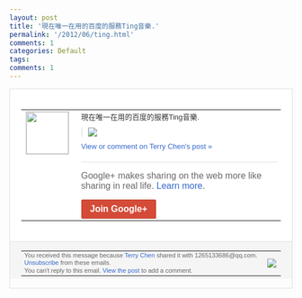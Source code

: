 ```yaml
---
layout: post
title: '現在唯一在用的百度的服務Ting音樂.'
permalink: '/2012/06/ting.html'
comments: 1
categories: Default
tags: 
comments: 1
---
```

<div style="border:solid 1px #dfdfdf;color:#686868;font:13px Arial"><div style="background-color:#fff;padding:20px;"><table cellpadding="0" cellspacing="0"><tr><td style="padding-right:15px;vertical-align:top"><a href="https://plus.google.com/_/notifications/emlink?emrecipient=109554455967099403328&amp;emid=CPj4nL2B9rACFQRz5Qod2WoAAA&amp;path=%2F108643996575278738906&amp;dt=1341060985342&amp;uob=8"><img height="75" src="https://lh3.googleusercontent.com/-KKRGTyJ5Bl0/AAAAAAAAAAI/AAAAAAAAEEY/jllxqER5dCk/s75-c-k-a/photo.jpg" style="border:solid 1px #cccccc;" width="75"/></a></td><td style="width:578px;color:#333;font:13px Arial;vertical-align:top;"><div style="padding-bottom:10px">現在唯一在用的百度的服務Ting音樂.</div><div style="margin-bottom:10px;padding-left:10px; border-left:2px solid #EAEAEA"><span style="margin-right:5px"><a href="https://plus.google.com/_/notifications/emlink?emrecipient=109554455967099403328&amp;emid=CPj4nL2B9rACFQRz5Qod2WoAAA&amp;path=%2F108643996575278738906%2Fposts%2FJcmJjcu4JrU%3Fgpinv%3DAMIXal9zWef_Uoqc4je59DJ151Uue7gUJBvoLhHCUEGOe1X02K_fX3DnodRr6I6s7THD28sWedGp2qRrKvlU3O6Sx_Eo7JMdzDluaEBTCpMORiKJ4D7Lk9s&amp;dt=1341060985342&amp;uob=8" style="zSoyz;"><img border="0" src="https://lh6.googleusercontent.com/-ROtTku3Iwcc/T-73W6Ls5WI/AAAAAAAAV5Y/8XQa2iX0bXM/w160/QQ%25E6%258B%25BC%25E9%259F%25B3%25E6%2588%25AA%25E5%259B%25BE%25E6%259C%25AA%25E5%2591%25BD%25E5%2590%258D.png" style="max-height:200px;max-width:275px"/></a></span></div><a href="https://plus.google.com/_/notifications/emlink?emrecipient=109554455967099403328&amp;emid=CPj4nL2B9rACFQRz5Qod2WoAAA&amp;path=%2F108643996575278738906%2Fposts%2FJcmJjcu4JrU%3Fgpinv%3DAMIXal9zWef_Uoqc4je59DJ151Uue7gUJBvoLhHCUEGOe1X02K_fX3DnodRr6I6s7THD28sWedGp2qRrKvlU3O6Sx_Eo7JMdzDluaEBTCpMORiKJ4D7Lk9s&amp;dt=1341060985342&amp;uob=8" style="color:#3366CC;text-decoration:none;">View or comment on Terry Chen's post »</a><div style="margin-top:20px;border-top:solid 1px #dfdfdf"><div style="padding:15px 0;color:#686868;font:16px Arial;">Google+ makes sharing on the web more like sharing in real life. <a href="http://www.google.com/+/learnmore/" style="color:#3366CC;text-decoration:none;">Learn more</a>.</div><a href="https://plus.google.com/_/notifications/emlink?emrecipient=109554455967099403328&amp;emid=CPj4nL2B9rACFQRz5Qod2WoAAA&amp;path=%2F%3Fgpinv%3DAMIXal9zWef_Uoqc4je59DJ151Uue7gUJBvoLhHCUEGOe1X02K_fX3DnodRr6I6s7THD28sWedGp2qRrKvlU3O6Sx_Eo7JMdzDluaEBTCpMORiKJ4D7Lk9s&amp;dt=1341060985342&amp;uob=8" style="display:inline-block;padding:7px 15px;background-color:#d44b38; color:#fff;font-size:16px; font-weight:bold;border-radius:2px;-webkit-border-radius:2px; -moz-border-radius:2px;border:solid 1px #c43b28; white-space:nowrap;text-decoration:none">Join Google+</a></div></td></tr></table></div><div style="border-top:solid 1px #dfdfdf;padding:0 20px; background-color:#f5f5f5"><table cellpadding="0" cellspacing="0" style="height:50px"><tbody><tr><td style="vertical-align:middle;width:100%; color:#636363;font:11px Arial; line-height:120%">You received this message because <a href="https://plus.google.com/_/notifications/emlink?emrecipient=109554455967099403328&amp;emid=CPj4nL2B9rACFQRz5Qod2WoAAA&amp;path=%2F108643996575278738906%3Fgpinv%3DAMIXal9zWef_Uoqc4je59DJ151Uue7gUJBvoLhHCUEGOe1X02K_fX3DnodRr6I6s7THD28sWedGp2qRrKvlU3O6Sx_Eo7JMdzDluaEBTCpMORiKJ4D7Lk9s&amp;dt=1341060985342&amp;uob=8" style="color:#3366CC;text-decoration:none;">Terry Chen</a> shared it with 1265133686@qq.com. <a href="https://plus.google.com/_/notifications/emlink?emrecipient=109554455967099403328&amp;emid=CPj4nL2B9rACFQRz5Qod2WoAAA&amp;path=%2F_%2Fnonplus%2Femailsettings%3Fgpinv%3DAMIXal9zWef_Uoqc4je59DJ151Uue7gUJBvoLhHCUEGOe1X02K_fX3DnodRr6I6s7THD28sWedGp2qRrKvlU3O6Sx_Eo7JMdzDluaEBTCpMORiKJ4D7Lk9s%26est%3DADH5u8XgIoAZVNQL9UwTLprhbPZXBjI0ZWEYhMFqn4wDOHSjaAqHyDFUFpDjknh1RY7gnefSdFJ-V63Hbbp2yweIsgKQ3Qd3SFiErEvBRkd-Na36SbbuOjYRkprdP37tNfYk-Cfa9aIH&amp;dt=1341060985342&amp;uob=8" style="color:#3366CC;text-decoration:none;">Unsubscribe</a> from these emails.<br/>You can't reply to this email. <a href="https://plus.google.com/_/notifications/emlink?emrecipient=109554455967099403328&amp;emid=CPj4nL2B9rACFQRz5Qod2WoAAA&amp;path=%2F108643996575278738906%2Fposts%2FJcmJjcu4JrU%3Fgpinv%3DAMIXal9zWef_Uoqc4je59DJ151Uue7gUJBvoLhHCUEGOe1X02K_fX3DnodRr6I6s7THD28sWedGp2qRrKvlU3O6Sx_Eo7JMdzDluaEBTCpMORiKJ4D7Lk9s&amp;dt=1341060985342&amp;uob=8" style="color:#3366CC;text-decoration:none;">View the post</a> to add a comment.<br/></td><td><img src="https://ssl.gstatic.com/s2/oz/images/notifications/logo/google-plus-6617a72bb36cc548861652780c9e6ff1.png"/></td></tr></tbody></table></div></div>